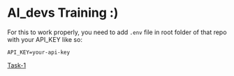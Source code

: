 # AI_devs Training :) 

For this to work properly, you need to add `.env` file in root folder of that repo with your API_KEY like so:

```
API_KEY=your-api-key
```

[Task-1](https://github.com/marckraw/ai_devs/blob/master/src/tasks/task-1.ts)

